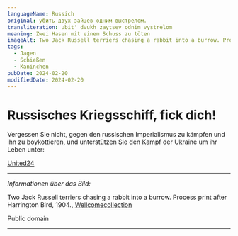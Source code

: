 ```yaml
---
languageName: Russich
original: убить двух зайцев одним выстрелом.
transliteration: ubit' dvukh zaytsev odnim vystrelom
meaning: Zwei Hasen mit einem Schuss zu töten
imageAlt: Two Jack Russell terriers chasing a rabbit into a burrow. Process print after Harrington Bird, 1904.
tags:
  - Jagen
  - Schießen
  - Kaninchen
pubDate: 2024-02-20
modifiedDate: 2024-02-20
---
```


# Russisches Kriegsschiff, fick dich!

Vergessen Sie nicht, gegen den russischen Imperialismus zu kämpfen und ihn zu boykottieren, und unterstützen Sie den Kampf der Ukraine um ihr Leben unter:

[United24](https://u24.gov.ua/)

---

_Informationen über das Bild:_

Two Jack Russell terriers chasing a rabbit into a burrow. Process print after Harrington Bird, 1904., [Wellcomecollection](https://wellcomecollection.org/works/up3a4yx9)

Public domain

---
